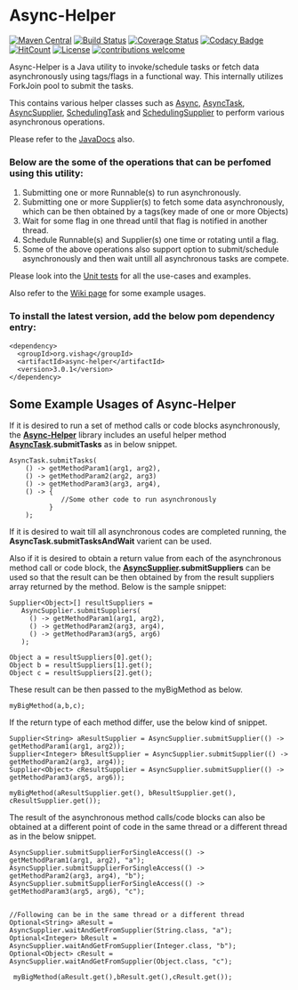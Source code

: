 # Async-Helper

[![Maven Central](https://maven-badges.herokuapp.com/maven-central/org.vishag/async-helper/badge.svg)](https://maven-badges.herokuapp.com/maven-central/org.vishag/async-helper)
[![Build Status](https://travis-ci.org/loganathan001/AsyncHelper.svg?branch=master)](https://travis-ci.org/loganathan001/AsyncHelper)
[![Coverage Status](https://coveralls.io/repos/github/loganathan001/AsyncHelper/badge.svg?branch=master)](https://coveralls.io/github/loganathan001/AsyncHelper?branch=master)
[![Codacy Badge](https://api.codacy.com/project/badge/Grade/a2fef06aa2e946ca86a5ea05fbfccdc3)](https://www.codacy.com/app/loganathan001/AsyncHelper?utm_source=github.com&amp;utm_medium=referral&amp;utm_content=loganathan001/AsyncHelper&amp;utm_campaign=Badge_Grade)
[![HitCount](http://hits.dwyl.io/loganathan001/loganathan001/AsyncHelper.svg)](http://hits.dwyl.io/loganathan001/loganathan001/AsyncHelper)
[![License](https://img.shields.io/badge/License-Apache%202.0-blue.svg)](https://opensource.org/licenses/Apache-2.0)
[![contributions welcome](https://img.shields.io/badge/contributions-welcome-brightgreen.svg?style=flat)](https://github.com/loganathan001/AsyncHelper/issues)

Async-Helper is a Java utility to invoke/schedule tasks or fetch data asynchronously using tags/flags in a functional way. This internally utilizes ForkJoin pool to submit the tasks.

This contains various helper classes such as  [Async](https://github.com/loganathan001/AsyncHelper/blob/master/Project/asynchelper/src/main/java/org/vishag/async/Async.java), [AsyncTask](https://github.com/loganathan001/AsyncHelper/blob/master/Project/asynchelper/src/main/java/org/vishag/async/AsyncTask.java), [AsyncSupplier](https://github.com/loganathan001/AsyncHelper/blob/master/Project/asynchelper/src/main/java/org/vishag/async/AsyncSupplier.java), [SchedulingTask](https://github.com/loganathan001/AsyncHelper/blob/master/Project/asynchelper/src/main/java/org/vishag/async/SchedulingTask.java) and [SchedulingSupplier](https://github.com/loganathan001/AsyncHelper/blob/master/Project/asynchelper/src/main/java/org/vishag/async/SchedulingSupplier.java) to perform various asynchronous operations.

Please refer to the [JavaDocs](http://www.javadoc.io/doc/org.vishag/async-helper/3.0.1)  also.  

### Below are the some of the operations that can be perfomed using this utility:
1. Submitting one or more Runnable(s) to run asynchronously.
2. Submitting one or more Supplier(s) to fetch some data asynchronously, which can be then obtained by a tags(key made of one or more Objects)
4. Wait for some flag in one thread until that flag is notified in another thread.
3. Schedule Runnable(s) and Supplier(s) one time or rotating until a flag.
5. Some of the above operations also support option to submit/schedule asynchronously and then wait untill all asynchronous tasks are compete.


Please look into the <a href="https://github.com/loganathan001/AsyncHelper/tree/master/Project/asynchelper/src/test/java/org/vishag/async">Unit tests</a> for all the use-cases and examples.

Also refer to the <a href="https://github.com/loganathan001/AsyncHelper/wiki/Some-Example-Uses-of-AsyncHelper">Wiki page</a> for some example usages.

### To install the latest version, add the below pom dependency entry:
```
<dependency>
  <groupId>org.vishag</groupId>
  <artifactId>async-helper</artifactId>
  <version>3.0.1</version>
</dependency>
```
## Some Example Usages of Async-Helper

If it is desired to run a set of method calls or code blocks asynchronously, the **[Async-Helper](https://github.com/loganathan001/AsyncHelper)** library includes an useful helper method **[AsyncTask](https://github.com/loganathan001/AsyncHelper/blob/master/Project/asynchelper/src/main/java/org/vishag/async/AsyncTask.java).submitTasks** as in below snippet.

```
AsyncTask.submitTasks(
    () -> getMethodParam1(arg1, arg2),
    () -> getMethodParam2(arg2, arg3)
    () -> getMethodParam3(arg3, arg4),
    () -> {
             //Some other code to run asynchronously
          }
    );
```
If it is desired to wait till all asynchronous codes are completed running, the **AsyncTask.submitTasksAndWait** varient can be used.

Also if it is desired to obtain a return value from each of the asynchronous method call or code block, the **[AsyncSupplier](https://github.com/loganathan001/AsyncHelper/blob/master/Project/asynchelper/src/main/java/org/vishag/async/AsyncSupplier.java).submitSuppliers** can be used so that the result can be then obtained by from the result suppliers array returned by the method. Below is the sample snippet:

```
Supplier<Object>[] resultSuppliers = 
   AsyncSupplier.submitSuppliers(
     () -> getMethodParam1(arg1, arg2),
     () -> getMethodParam2(arg3, arg4),
     () -> getMethodParam3(arg5, arg6)
   );

Object a = resultSuppliers[0].get();
Object b = resultSuppliers[1].get();
Object c = resultSuppliers[2].get();
```

These result can be then passed to the myBigMethod as below.

```
myBigMethod(a,b,c);
```

If the return type of each method differ, use the below kind of snippet.

```
Supplier<String> aResultSupplier = AsyncSupplier.submitSupplier(() -> getMethodParam1(arg1, arg2));
Supplier<Integer> bResultSupplier = AsyncSupplier.submitSupplier(() -> getMethodParam2(arg3, arg4));
Supplier<Object> cResultSupplier = AsyncSupplier.submitSupplier(() -> getMethodParam3(arg5, arg6));

myBigMethod(aResultSupplier.get(), bResultSupplier.get(), cResultSupplier.get());
```

The result of the asynchronous method calls/code blocks can also be obtained at a different point of code in the same thread or a different thread as in the below snippet.

```
AsyncSupplier.submitSupplierForSingleAccess(() -> getMethodParam1(arg1, arg2), "a");
AsyncSupplier.submitSupplierForSingleAccess(() -> getMethodParam2(arg3, arg4), "b");
AsyncSupplier.submitSupplierForSingleAccess(() -> getMethodParam3(arg5, arg6), "c");


//Following can be in the same thread or a different thread
Optional<String> aResult = AsyncSupplier.waitAndGetFromSupplier(String.class, "a");
Optional<Integer> bResult = AsyncSupplier.waitAndGetFromSupplier(Integer.class, "b");
Optional<Object> cResult = AsyncSupplier.waitAndGetFromSupplier(Object.class, "c");

 myBigMethod(aResult.get(),bResult.get(),cResult.get());
```
